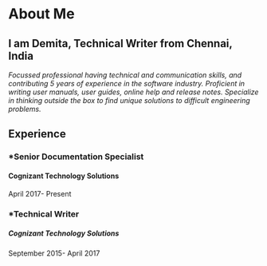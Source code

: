 # About Me

## I am Demita, Technical Writer from Chennai, India

*Focussed professional having technical and communication skills, and contributing 5 years of experience in the software industry. Proficient in writing user manuals, user guides, online help and release notes. Specialize in thinking outside the box to find unique solutions to difficult engineering problems.*  


## Experience

### *Senior Documentation Specialist
#### Cognizant Technology Solutions
April 2017- Present
 
### *Technical Writer
##### Cognizant Technology Solutions
September 2015- April 2017
